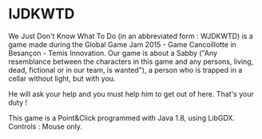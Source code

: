 # IJDKWTD

We Just Don't Know What To Do (in an abbreviated form : WJDKWTD) is a game made during the Global Game Jam 2015 - Game Cancoillotte in Besançon - Temis Innovation.
Our game is about a Sabby ("Any resemblance between the characters in this game and any persons, living, dead, fictional or in our team, is wanted"), a person who is trapped in a cellar without light, but with you.

He will ask your help and you must help him to get out of here. That's your duty !


This game is a Point&Click programmed with Java 1.8, using LibGDX.
Controls : Mouse only.

